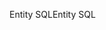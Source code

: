 <span data-ttu-id="23352-101">Entity SQL</span><span class="sxs-lookup"><span data-stu-id="23352-101">Entity SQL</span></span>